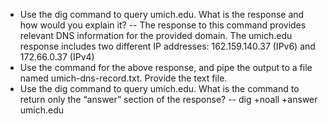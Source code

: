- Use the dig command to query umich.edu. What is the response and how would you explain it?
  -- The response to this command provides relevant DNS information for the provided domain. The umich.edu response includes two different IP addresses: 162.159.140.37 (IPv6) and 172.66.0.37 (IPv4)
- Use the command for the above response, and pipe the output to a file named umich-dns-record.txt. Provide the text file.
- Use the dig command to query umich.edu. What is the command to return only the “answer” section of the response?
  -- dig +noall +answer umich.edu
